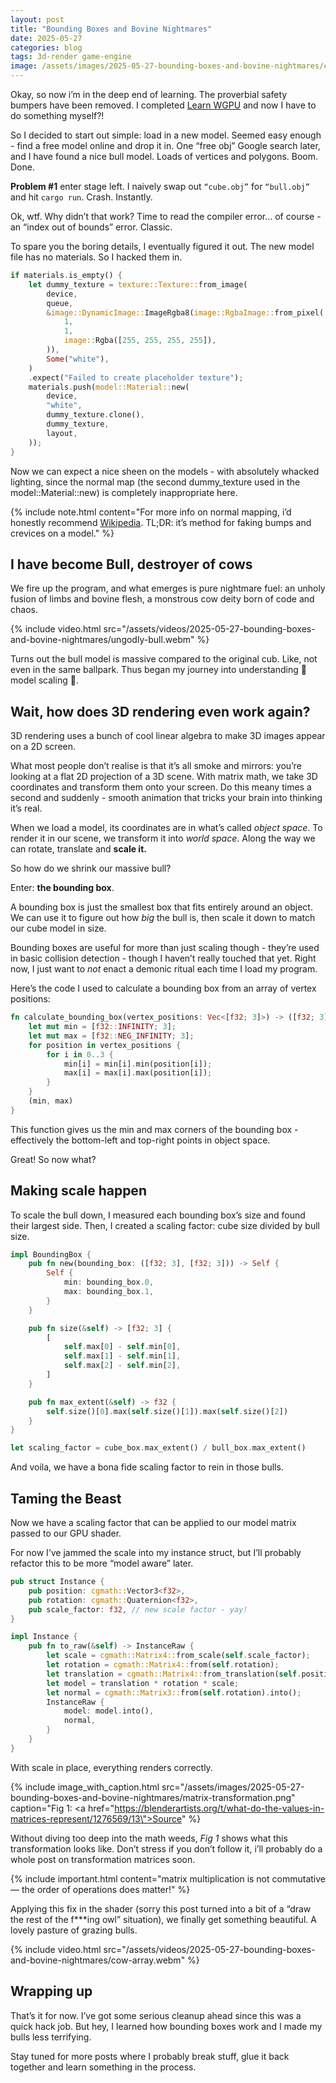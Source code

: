 ```yaml
---
layout: post
title: "Bounding Boxes and Bovine Nightmares"
date: 2025-05-27
categories: blog
tags: 3d-render game-engine
image: /assets/images/2025-05-27-bounding-boxes-and-bovine-nightmares/cover-photo.png
---
```


Okay, so now i’m in the deep end of learning. The proverbial safety bumpers have
been removed. I completed [Learn WGPU][learn-wgpu] and now I have to do
something myself?!

So I decided to start out simple: load in a new model. Seemed easy enough - find
a free model online and drop it in. One “free obj” Google search later, and I
have found a nice bull model. Loads of vertices and polygons. Boom. Done.

**Problem #1** enter stage left. I naively swap out `“cube.obj”` for
`“bull.obj”` and hit `cargo run`. Crash. Instantly.

Ok, wtf. Why didn’t that work? Time to read the compiler error… of course - an
“index out of bounds” error. Classic.

To spare you the boring details, I eventually figured it out. The new model file
has no materials. So I hacked them in.

```rust
if materials.is_empty() {
    let dummy_texture = texture::Texture::from_image(
        device,
        queue,
        &image::DynamicImage::ImageRgba8(image::RgbaImage::from_pixel(
            1,
            1,
            image::Rgba([255, 255, 255, 255]),
        )),
        Some("white"),
    )
    .expect("Failed to create placeholder texture");
    materials.push(model::Material::new(
        device,
        "white",
        dummy_texture.clone(),
        dummy_texture,
        layout,
    ));
}
```

Now we can expect a nice sheen on the models - with absolutely whacked lighting,
since the normal map (the second dummy_texture used in the model::Material::new)
is completely inappropriate here.

{% include note.html content="For more info on normal mapping, i’d honestly
recommend [Wikipedia][wikipedia-normal-map]. TL;DR: it’s method for faking bumps and crevices on a
model." %}

[learn-wgpu]: https://sotrh.github.io/learn-wgpu/
[wikipedia-normal-map]: https://en.wikipedia.org/wiki/Normal_mapping

## I have become Bull, destroyer of cows

We fire up the program, and what emerges is pure nightmare fuel: an unholy
fusion of limbs and bovine flesh, a monstrous cow deity born of code and chaos.

{% include video.html src="/assets/videos/2025-05-27-bounding-boxes-and-bovine-nightmares/ungodly-bull.webm" %}

Turns out the bull model is massive compared to the original cub. Like, not even
in the same ballpark. Thus began my journey into understanding 🌈 model scaling
🌈.

## Wait, how does 3D rendering even work again?

3D rendering uses a bunch of cool linear algebra to make 3D images appear on a
2D screen.

What most people don’t realise is that it’s all smoke and mirrors: you’re
looking at a flat 2D projection of a 3D scene. With matrix math, we take 3D
coordinates and transform them onto your screen. Do this meany times a second
and suddenly - smooth animation that tricks your brain into thinking it’s real.

When we load a model, its coordinates are in what’s called _object space_. To
render it in our scene, we transform it into _world space_. Along the way we can
rotate, translate and **scale it.**

So how do we shrink our massive bull?

Enter: **the bounding box**.

A bounding box is just the smallest box that fits entirely around an object. We
can use it to figure out how _big_ the bull is, then scale it down to match our
cube model in size.

Bounding boxes are useful for more than just scaling though - they’re used in
basic collision detection - though I haven’t really touched that yet. Right now,
I just want to _not_ enact a demonic ritual each time I load my program.

Here’s the code I used to calculate a bounding box from an array of vertex
positions:

```rust
fn calculate_bounding_box(vertex_positions: Vec<[f32; 3]>) -> ([f32; 3], [f32; 3]) {
    let mut min = [f32::INFINITY; 3];
    let mut max = [f32::NEG_INFINITY; 3];
    for position in vertex_positions {
        for i in 0..3 {
            min[i] = min[i].min(position[i]);
            max[i] = max[i].max(position[i]);
        }
    }
    (min, max)
}
```

This function gives us the min and max corners of the bounding box - effectively
the bottom-left and top-right points in object space.

Great! So now what?

## Making scale happen

To scale the bull down, I measured each bounding box’s size and found their
largest side. Then, I created a scaling factor: cube size divided by bull size.

```rust
impl BoundingBox {
    pub fn new(bounding_box: ([f32; 3], [f32; 3])) -> Self {
        Self {
            min: bounding_box.0,
            max: bounding_box.1,
        }
    }

    pub fn size(&self) -> [f32; 3] {
        [
            self.max[0] - self.min[0],
            self.max[1] - self.min[1],
            self.max[2] - self.min[2],
        ]
    }

    pub fn max_extent(&self) -> f32 {
        self.size()[0].max(self.size()[1]).max(self.size()[2])
    }
}

let scaling_factor = cube_box.max_extent() / bull_box.max_extent()
```

And voila, we have a bona fide scaling factor to rein in those bulls.

## Taming the Beast

Now we have a scaling factor that can be applied to our model matrix passed to
our GPU shader.

For now I’ve jammed the scale into my instance struct, but I’ll probably
refactor this to be more “model aware” later.

```rust
pub struct Instance {
    pub position: cgmath::Vector3<f32>,
    pub rotation: cgmath::Quaternion<f32>,
    pub scale_factor: f32, // new scale factor - yay!
}

impl Instance {
    pub fn to_raw(&self) -> InstanceRaw {
        let scale = cgmath::Matrix4::from_scale(self.scale_factor);
        let rotation = cgmath::Matrix4::from(self.rotation);
        let translation = cgmath::Matrix4::from_translation(self.position);
        let model = translation * rotation * scale;
        let normal = cgmath::Matrix3::from(self.rotation).into();
        InstanceRaw {
            model: model.into(),
            normal,
        }
    }
}
```

With scale in place, everything renders correctly.

{% include image_with_caption.html src="/assets/images/2025-05-27-bounding-boxes-and-bovine-nightmares/matrix-transformation.png" caption="Fig 1: <a href=\"https://blenderartists.org/t/what-do-the-values-in-matrices-represent/1276569/13\">Source</a>" %}

Without diving too deep into the math weeds, _Fig 1_ shows what this
transformation looks like. Don’t stress if you don’t follow it, i’ll probably do
a whole post on transformation matrices soon.

{% include important.html content="matrix multiplication is not commutative — the order of operations does matter!" %}

Applying this fix in the shader (sorry this post turned into a bit of a “draw
the rest of the f\*\*\*ing owl” situation), we finally get something beautiful.
A lovely pasture of grazing bulls.

{% include video.html src="/assets/videos/2025-05-27-bounding-boxes-and-bovine-nightmares/cow-array.webm" %}

## Wrapping up

That’s it for now. I’ve got some serious cleanup ahead since this was a quick
hack job. But hey, I learned how bounding boxes work and I made my bulls less
terrifying.

Stay tuned for more posts where I probably break stuff, glue it back together
and learn something in the process.
